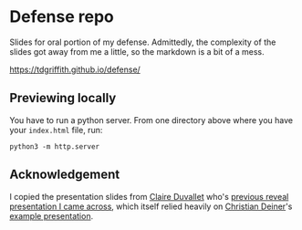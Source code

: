 # Defense repo
Slides for oral portion of my defense. Admittedly, the complexity of the slides got away from me a little, so the markdown is a bit of a mess.  

https://tdgriffith.github.io/defense/

## Previewing locally

You have to run a python server. From one directory above where you have your `index.html` file, run:

```
python3 -m http.server
```

## Acknowledgement

I copied the presentation slides from [Claire Duvallet](https://cduvallet.github.io/) who's [previous reveal presentation I came across](https://cduvallet.github.io/phdchat-philosophies/), which itself relied heavily on [Christian Deiner](https://github.com/cdiener)'s [example presentation](https://github.com/Gibbons-Lab/ccmb_workshop).
